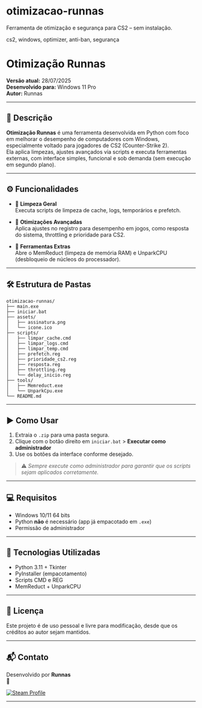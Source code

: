 # otimizacao-runnas
Ferramenta de otimização e segurança para CS2 – sem instalação.

cs2, windows, optimizer, anti-ban, segurança

# Otimização Runnas


**Versão atual:** 28/07/2025  
**Desenvolvido para:** Windows 11 Pro  
**Autor:** Runnas

---

## 📌 Descrição

**Otimização Runnas** é uma ferramenta desenvolvida em Python com foco em melhorar o desempenho de computadores com Windows, especialmente voltado para jogadores de CS2 (Counter-Strike 2).  
Ela aplica limpezas, ajustes avançados via scripts e executa ferramentas externas, com interface simples, funcional e sob demanda (sem execução em segundo plano).

---

## ⚙️ Funcionalidades

- 🧹 **Limpeza Geral**  
  Executa scripts de limpeza de cache, logs, temporários e prefetch.

- 🚀 **Otimizações Avançadas**  
  Aplica ajustes no registro para desempenho em jogos, como resposta do sistema, throttling e prioridade para CS2.

- 🧰 **Ferramentas Extras**  
  Abre o MemReduct (limpeza de memória RAM) e UnparkCPU (desbloqueio de núcleos do processador).

---

## 🛠️ Estrutura de Pastas

```
otimizacao-runnas/
├── main.exe
├── iniciar.bat
├── assets/
│   ├── assinatura.png
│   └── icone.ico
├── scripts/
│   ├── limpar_cache.cmd
│   ├── limpar_logs.cmd
│   ├── limpar_temp.cmd
│   ├── prefetch.reg
│   ├── prioridade_cs2.reg
│   ├── resposta.reg
│   ├── throttling.reg
│   └── delay_inicio.reg
├── tools/
│   ├── Memreduct.exe
│   └── UnparkCpu.exe
└── README.md
```

---

## ▶️ Como Usar

1. Extraia o `.zip` para uma pasta segura.
2. Clique com o botão direito em `iniciar.bat` > **Executar como administrador**
3. Use os botões da interface conforme desejado.

> ⚠️ *Sempre execute como administrador para garantir que os scripts sejam aplicados corretamente.*

---

## 💻 Requisitos

- Windows 10/11 64 bits
- Python **não** é necessário (app já empacotado em `.exe`)
- Permissão de administrador

---

## 🧪 Tecnologias Utilizadas

- Python 3.11 + Tkinter
- PyInstaller (empacotamento)
- Scripts CMD e REG
- MemReduct + UnparkCPU

---

## 📝 Licença

Este projeto é de uso pessoal e livre para modificação, desde que os créditos ao autor sejam mantidos.

---

## 📬 Contato

Desenvolvido por **Runnas**  
📧

<a href="https://steamcommunity.com/id/therunnas" target="_blank"><img src="https://img.shields.io/badge/Steam-000000?style=for-the-badge&logo=steam&logoColor=white" alt="Steam Profile"/>
</a>


---
